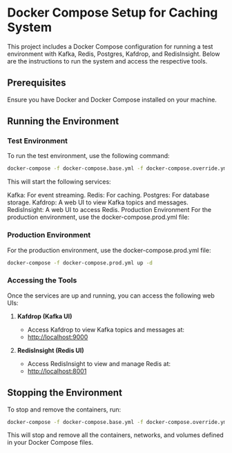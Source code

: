 # Docker Compose Setup for Caching System

This project includes a Docker Compose configuration for running a test environment with Kafka, Redis, Postgres, Kafdrop, and RedisInsight. Below are the instructions to run the system and access the respective tools.

## Prerequisites

Ensure you have Docker and Docker Compose installed on your machine.

## Running the Environment

### Test Environment

To run the test environment, use the following command:

```bash
docker-compose -f docker-compose.base.yml -f docker-compose.override.yml up -d
```

This will start the following services:

Kafka: For event streaming.
Redis: For caching.
Postgres: For database storage.
Kafdrop: A web UI to view Kafka topics and messages.
RedisInsight: A web UI to access Redis.
Production Environment
For the production environment, use the docker-compose.prod.yml file:

### Production Environment

For the production environment, use the docker-compose.prod.yml file:

```bash
docker-compose -f docker-compose.prod.yml up -d
```

### Accessing the Tools

Once the services are up and running, you can access the following web UIs:

1. **Kafdrop (Kafka UI)**

   - Access Kafdrop to view Kafka topics and messages at:
   - [http://localhost:9000](http://localhost:9000)

2. **RedisInsight (Redis UI)**
   - Access RedisInsight to view and manage Redis at:
   - [http://localhost:8001](http://localhost:8001)

## Stopping the Environment

To stop and remove the containers, run:

```bash
docker-compose -f docker-compose.base.yml -f docker-compose.override.yml down
```

This will stop and remove all the containers, networks, and volumes defined in your Docker Compose files.
